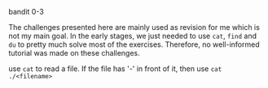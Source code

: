 bandit 0-3

The challenges presented here are mainly used as revision for me which is not my main goal.
In the early stages, we just needed to use `cat`, `find` and `du` to pretty much solve most of the exercises. 
Therefore, no well-informed tutorial was made on these challenges.

use `cat` to read a file. If the file has '-' in front of it, then use `cat ./<filename>`
